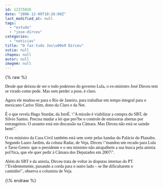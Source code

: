 ```yaml
---
id: 12375026
date: "2006-12-09T10:26:00Z"
last_modified_at: null
tags:
  - "estudo"
  - "jose-dirceu"
categories:
  - "noticias"
title: "O faz-tudo Jos\u00e9 Dirceu"
sutia: null
chapeu: null
autor: null
imagem: null
---
```

{\% raw %}
<p><P><FONT face=Verdana>Desde que deixou de ser o todo poderoso do governo Lula, o ex-ministro José Dirceu tem se virado como pode. Mas sem perder a pose, é claro.</FONT></P></p>
<p><P><FONT face=Verdana>Agora ele mudou-se para o Rio de Janeiro, para trabalhar em tempo integral para o mexicano Carlos Slim, dono da Claro e da Net. </FONT></P></p>
<p><P><FONT face=Verdana>É o que revela Hugo Sturdat, da IstoÉ. \"A missão é viabilizar a compra do SBT, de Silvio Santos. Precisa mudar a lei que pro?be o controle de emissoras abertas por estrangeiros. O assunto está em discussão na Câmara. Mas Dirceu não está se saindo bem\". </FONT></P></p>
<p><P><FONT face=Verdana>O ex-ministro da Casa Civil também está sem sorte pelas bandas do Palácio do Planalto. Segundo Lauro Jardim, da coluna Radar, de Veja, Dirceu \"mandou um recado para Lula e Tarso Genro: que o presidente e o seu ministro não atrapalhem a sua busca pela anistia pol?tica, que ele quer pedir à Câmara dos Deputados em 2007\". </FONT></P></p>
<p><P><FONT face=Verdana>Além do SBT e da anistia, Dirceu trata de voltar às disputas internas do PT. \"Evidentemente, puxando a corda para o outro lado – se lhe dificultarem o caminho\",&nbsp;observa o colunista de Veja.</FONT> </P> </p>
{\% endraw %}